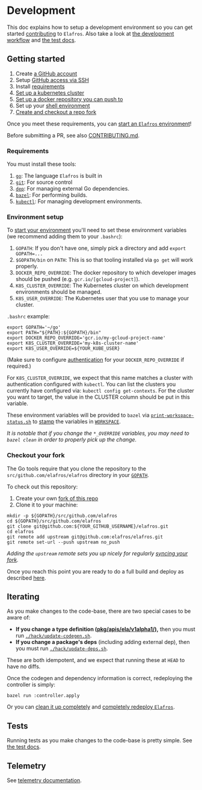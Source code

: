 # Development

This doc explains how to setup a development environment so you can get started
[contributing](./CONTRIBUTING.md) to `Elafros`. Also take a look at [the
development workflow](./CONTRIBUTING.md#workflow) and [the test docs](./test/README.md).

## Getting started

1. Create [a GitHub account](https://github.com/join)
1. Setup [GitHub access via
   SSH](https://help.github.com/articles/connecting-to-github-with-ssh/)
1. Install [requirements](#requirements)
1. [Set up a kubernetes cluster](./docs/creating-a-kubernetes-cluster.md)
1. [Set up a docker repository you can push
   to](./docs/setting-up-a-docker-registry.md)
1. Set up your [shell environment](#environment-setup)
1. [Create and checkout a repo fork](#checkout-your-fork)

Once you meet these requirements, you can [start an `Elafros`
environment](README.md#start-elafros)!

Before submitting a PR, see also [CONTRIBUTING.md](./CONTRIBUTING.md).

### Requirements

You must install these tools:

1. [`go`](https://golang.org/doc/install): The language `Elafros` is built in
1. [`git`](https://help.github.com/articles/set-up-git/): For source control
1. [`dep`](https://github.com/golang/dep): For managing external Go
   dependencies.
1. [`bazel`](https://docs.bazel.build/versions/master/getting-started.html): For
   performing builds.
1. [`kubectl`](https://kubernetes.io/docs/tasks/tools/install-kubectl/): For
   managing development environments.

### Environment setup

To [start your environment](./README.md#start-elafros) you'll need to set these environment
variables (we recommend adding them to your `.bashrc`):

1. `GOPATH`: If you don't have one, simply pick a directory and add `export GOPATH=...`
1. `$GOPATH/bin` on `PATH`: This is so that tooling installed via `go get` will work properly.
1. `DOCKER_REPO_OVERRIDE`: The docker repository to which developer images should be pushed (e.g. `gcr.io/[gcloud-project]`).
1. `K8S_CLUSTER_OVERRIDE`: The Kubernetes cluster on which development environments should be managed.
1. `K8S_USER_OVERRIDE`: The Kubernetes user that you use to manage your cluster.

`.bashrc` example:

```shell
export GOPATH='~/go'
export PATH="${PATH}:${GOPATH}/bin"
export DOCKER_REPO_OVERRIDE='gcr.io/my-gcloud-project-name'
export K8S_CLUSTER_OVERRIDE='my-k8s-cluster-name'
export K8S_USER_OVERRIDE=${YOUR_KUBE_USER}
```

(Make sure to configure [authentication](https://github.com/bazelbuild/rules_docker#authentication) for your
`DOCKER_REPO_OVERRIDE` if required.)

For `K8S_CLUSTER_OVERRIDE`, we expect that this name matches a cluster with authentication configured
with `kubectl`.  You can list the clusters you currently have configured via:
`kubectl config get-contexts`.  For the cluster you want to target, the value in the CLUSTER column
should be put in this variable.

These environment variables will be provided to `bazel` via
[`print-workspace-status.sh`](print-workspace-status.sh) to
[stamp](https://github.com/bazelbuild/rules_docker#stamping) the variables in
[`WORKSPACE`](WORKSPACE).

_It is notable that if you change the `*_OVERRIDE` variables, you may need to
`bazel clean` in order to properly pick up the change._

### Checkout your fork

The Go tools require that you clone the repository to the `src/github.com/elafros/elafros` directory
in your [`GOPATH`](https://github.com/golang/go/wiki/SettingGOPATH).

To check out this repository:

1. Create your own [fork of this
  repo](https://help.github.com/articles/fork-a-repo/)
2. Clone it to your machine:
  ```shell
  mkdir -p ${GOPATH}/src/github.com/elafros
  cd ${GOPATH}/src/github.com/elafros
  git clone git@github.com:${YOUR_GITHUB_USERNAME}/elafros.git
  cd elafros
  git remote add upstream git@github.com:elafros/elafros.git
  git remote set-url --push upstream no_push
  ```

_Adding the `upstream` remote sets you up nicely for regularly [syncing your
fork](https://help.github.com/articles/syncing-a-fork/)._

Once you reach this point you are ready to do a full build and deploy as described [here](./README.md#start-elafros).

## Iterating

As you make changes to the code-base, there are two special cases to be aware of:
* **If you change a type definition ([pkg/apis/ela/v1alpha1/](./pkg/apis/ela/v1alpha1/.)),** then you must run [`./hack/update-codegen.sh`](./hack/update-codegen.sh).
* **If you change a package's deps** (including adding external dep), then you must run
  [`./hack/update-deps.sh`](./hack/update-deps.sh).

These are both idempotent, and we expect that running these at `HEAD` to have no diffs.

Once the codegen and dependency information is correct, redeploying the controller is simply:
```shell
bazel run :controller.apply
```

Or you can [clean it up completely](./README.md#clean-up) and [completely
redeploy `Elafros`](./README.md#start-elafros).

## Tests

Running tests as you make changes to the code-base is pretty simple. See [the test docs](./test/README.md).

## Telemetry

See [telemetry documentation](./docs/telemetry.md).
